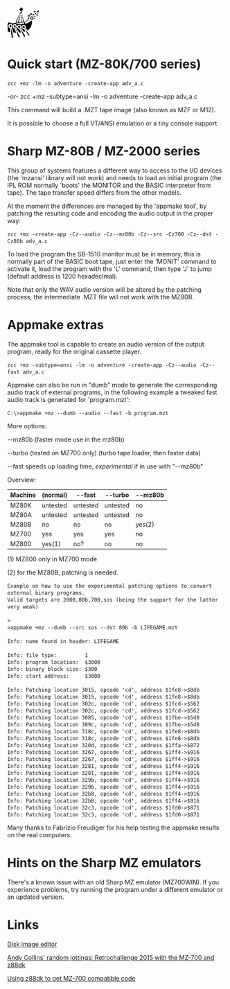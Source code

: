 
![](images/platform/sharplogo.gif)


# Quick start (MZ-80K/700 series)

    zcc +mz -lm -o adventure -create-app adv_a.c
-or-
    zcc +mz -subtype=ansi -lm -o adventure -create-app adv_a.c


This command will build a .MZT tape image (also known as MZF or M12).

It is possible to choose a full VT/ANSI emulation or a tiny console support.



# Sharp MZ-80B / MZ-2000 series

This group of systems features a different way to access to the I/O devices (the 'mzansi' library will not work) and needs to load an initial program (the IPL ROM normally 'boots' the MONITOR and the BASIC interpreter from tape).  The tape transfer speed differs from the other models.

At the moment the differences are managed by the 'appmake tool', by patching the resulting code and encoding the audio output in the proper way:

    zcc +mz -create-app -Cz--audio -Cz--mz80b -Cz--src -Cz700 -Cz--dst -Cz80b adv_a.c

To load the program the SB-1510 monitor must be in memory, this is normally part of the BASIC boot tape, just enter the 'MONIT' command to activate it, load the program with the 'L' command, then type 'J' to jump (default address is 1200 hexadecimal).

Note that only the WAV audio version will be altered by the patching process, the intermediate .MZT file will not work with the MZ80B.

# Appmake extras

The appmake tool is capable to create an audio version of the output program, ready for the original cassette player.   

    zcc +mz -subtype=ansi -lm -o adventure -create-app -Cz--audio -Cz--fast adv_a.c


Appmake can also be run in "dumb" mode to generate the corresponding audio track of external programs, in the following example a tweaked fast audio track is generated for 'program.mzt':

    C:\>appmake +mz --dumb --audio --fast -b program.mzt
    

More options:

--mz80b  (faster mode use in the mz80b)

--turbo  (tested on MZ700 only) (turbo tape loader, then faster data)

--fast   speeds up loading time, *experimental* if in use with "--mz80b"


Overview:

 | Machine | (normal) | --fast   | --turbo  | --mz80b | 
 | ------- | -------- | ------   | -------  | ------- | 
 | MZ80K   | untested | untested | untested | no      | 
 | MZ80A   | untested | untested | untested | no      | 
 | MZ80B   | no       | no       | no       | yes(2)  | 
 | MZ700   | yes      | yes      | yes      | no      | 
 | MZ800   | yes(1)   | no?      | no       | no      | 

(1) MZ800 only in MZ700 mode

(2) for the MZ80B, patching is needed.


	
	Example on how to use the experimental patching options to convert external binary programs.
	Valid targets are 2000,80b,700,sos (being the support for the latter very weak)
	
	>
	>appmake +mz --dumb --src sos --dst 80b -b LIFEGAME.mzt
	
	Info: name found in header: LIFEGAME
	
	Info: file type:         1
	Info: program location:  $3000
	Info: binary block size: $300
	Info: start address:     $3000
	
	Info: Patching location 3015, opcode 'cd', address $1fe8->$8db
	Info: Patching location 3015, opcode 'cd', address $1fe8->$8db
	Info: Patching location 302c, opcode 'cd', address $1fcd->$562
	Info: Patching location 302c, opcode 'cd', address $1fcd->$562
	Info: Patching location 3085, opcode 'cd', address $1fbe->$5d8
	Info: Patching location 309c, opcode 'cd', address $1fbe->$5d8
	Info: Patching location 318c, opcode 'cd', address $1fe8->$8db
	Info: Patching location 318c, opcode 'cd', address $1fe8->$8db
	Info: Patching location 320d, opcode 'c3', address $1ffa->$872
	Info: Patching location 3267, opcode 'cd', address $1ff4->$916
	Info: Patching location 3267, opcode 'cd', address $1ff4->$916
	Info: Patching location 3281, opcode 'cd', address $1ff4->$916
	Info: Patching location 3281, opcode 'cd', address $1ff4->$916
	Info: Patching location 329b, opcode 'cd', address $1ff4->$916
	Info: Patching location 329b, opcode 'cd', address $1ff4->$916
	Info: Patching location 32b8, opcode 'cd', address $1ff4->$916
	Info: Patching location 32b8, opcode 'cd', address $1ff4->$916
	Info: Patching location 32c3, opcode 'cd', address $1fd0->$871
	Info: Patching location 32c3, opcode 'cd', address $1fd0->$871


Many thanks to Fabrizio Freudiger for his help testing the appmake results on the real computers.

# Hints on the Sharp MZ emulators

There's a known issue with an old Sharp MZ emulator (MZ700WIN).
If you experience problems, try running the program under a different emulator or an updated version.


# Links


[Disk image editor](http://web.archive.org/web/query?q=wayback_server%3A25+type%3Aurlquery+url%3Ahttp%253A%252F%252Fwww.geocities.co.jp%252FSiliconValley-Sunnyvale%252F2521%252Fbin%252Fdownload%252Fmzd88ctl.zip&count=150000&start_page=1)

[Andy Collins' random jottings: Retrochallenge 2015 with the MZ-700 and z88dk](http://www.randomorbit.co.uk/?cat=97)

[Using z88dk to get MZ-700 compatible code](http://www.randomorbit.co.uk/?cat=37)

